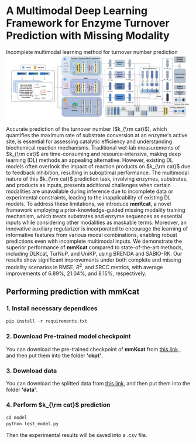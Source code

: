# A Multimodal Deep Learning Framework for Enzyme Turnover Prediction with Missing Modality
Incomplete multimodal learning method for turnover number prediction
![alt text](pic/export.png)

Accurate prediction of the turnover number ($k_{\rm cat}$), which quantifies the maximum rate of substrate conversion at an enzyme's active site, is essential for assessing catalytic efficiency and understanding biochemical reaction mechanisms. Traditional wet-lab measurements of $k_{\rm cat}$ are time-consuming and resource-intensive, making deep learning (DL) methods an appealing alternative. However, existing DL models often overlook the impact of reaction products on $k_{\rm cat}$ due to feedback inhibition, resulting in suboptimal performance. The multimodal nature of this $k_{\rm cat}$ prediction task, involving enzymes, substrates, and products as inputs, presents additional challenges when certain modalities are unavailable during inference due to incomplete data or experimental constraints, leading to the inapplicability of existing DL models. To address these limitations, we introduce __mmKcat__, a novel framework employing a prior-knowledge-guided missing modality training mechanism, which treats substrates and enzyme sequences as essential inputs while considering other modalities as maskable terms. Moreover, an innovative auxiliary regularizer is incorporated to encourage the learning of informative features from various modal combinations, enabling robust predictions even with incomplete multimodal inputs. We demonstrate the superior performance of __mmKcat__ compared to state-of-the-art methods, including DLKcat, TurNuP, and UniKP, using BRENDA and SABIO-RK. Our results show significant improvements under both complete and missing modality scenarios in RMSE, $R^2$, and SRCC metrics, with average improvements of 6.89\%, 21.04\%, and 8.15\%, respectively.

## Performing prediction with mmKcat
### 1. Install necessary dependices
```python
pip install -r requirements.txt
```

### 2. Download Pre-trained model checkpoint
You can download the pre-trained checkpoint of __mmKcat__ from [this link](www.example1.com)., and then put them into the folder __'ckpt'__.

### 3. Download data
You can download the splitted data from [this link](www.example2.com), and then put them into the folder __'data'__.

### 4. Perform $k_{\rm cat}$ prediction
```python
cd model
python test_model.py
```
Then the experimental results will be saved into a .csv file.
